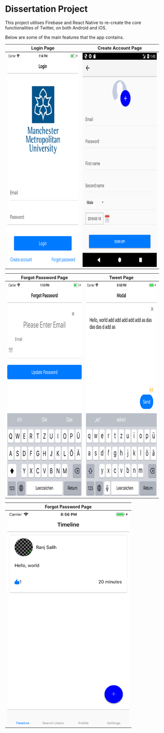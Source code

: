 # Dissertation Project
This project utilises Firebase and React Native to re-create the core functionalities of Twitter, on both Android and iOS.

Below are some of the main features that the app contains.

Login Page       | Create Account Page
------------- | -------------
<img src="img/login.png" width="400" height="700">  | <img src="img/create.png" width="400" height="700">

Forgot Password Page       | Tweet Page
------------- | -------------
<img src="img/forgot.png" width="400" height="700">  | <img src="img/tweet.png" width="400" height="700">

Forgot Password Page       | 
------------- | 
<img src="img/wall.png" width="400" height="700"> |
